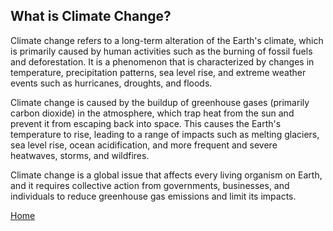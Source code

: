 ## What is Climate Change?
Climate change refers to a long-term alteration of the Earth's climate, which is primarily caused by human activities such as the burning of fossil fuels and deforestation. It is a phenomenon that is characterized by changes in temperature, precipitation patterns, sea level rise, and extreme weather events such as hurricanes, droughts, and floods.

Climate change is caused by the buildup of greenhouse gases (primarily carbon dioxide) in the atmosphere, which trap heat from the sun and prevent it from escaping back into space. This causes the Earth's temperature to rise, leading to a range of impacts such as melting glaciers, sea level rise, ocean acidification, and more frequent and severe heatwaves, storms, and wildfires.

Climate change is a global issue that affects every living organism on Earth, and it requires collective action from governments, businesses, and individuals to reduce greenhouse gas emissions and limit its impacts.

[Home](https://anl059.github.io/syn1-climate-change/)
